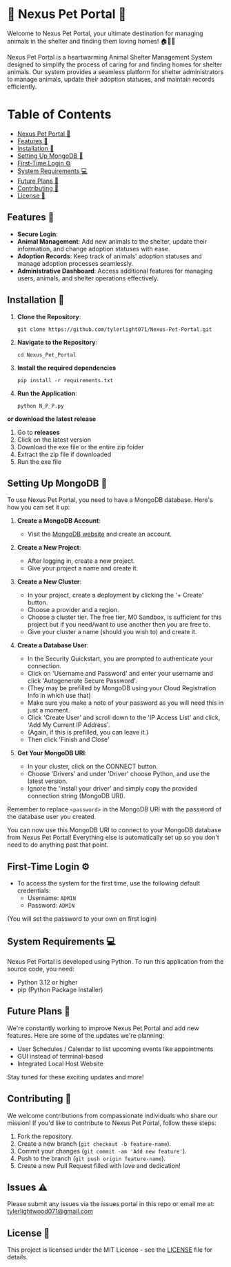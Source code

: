# 🐾 Nexus Pet Portal 🐾

Welcome to Nexus Pet Portal, your ultimate destination for managing animals in the shelter and finding them loving homes! 🏠🐶🐱

Nexus Pet Portal is a heartwarming Animal Shelter Management System designed to simplify the process of caring for and finding homes for shelter animals. Our system provides a seamless platform for shelter administrators to manage animals, update their adoption statuses, and maintain records efficiently.

# Table of Contents

- [Nexus Pet Portal 🐾](#-nexus-pet-portal-)
- [Features 🌟](#features-)
- [Installation 🚀](#installation-)
- [Setting Up MongoDB 🍃](#setting-up-mongodb-)
- [First-Time Login ⚙️](#first-time-login-)
- [System Requirements 💻](#system-requirements-)
- [Future Plans 🚀](#future-plans-)
- [Contributing 💖](#contributing-)
- [License 📝](#license-)


## Features 🌟

- **Secure Login**: 
- **Animal Management**: Add new animals to the shelter, update their information, and change adoption statuses with ease.
- **Adoption Records**: Keep track of animals' adoption statuses and manage adoption processes seamlessly.
- **Administrative Dashboard**: Access additional features for managing users, animals, and shelter operations effectively.

## Installation 🚀

1. **Clone the Repository**:

    ```
    git clone https://github.com/tylerlight071/Nexus-Pet-Portal.git
    ```

2. **Navigate to the Repository**:

    ```
    cd Nexus_Pet_Portal
    ```

3. **Install the required dependencies**
    ```
    pip install -r requirements.txt
    ```
    
4. **Run the Application**:

    ```
    python N_P_P.py
    ```  

**or download the latest release**

1. Go to **releases**
2. Click on the latest version
3. Download the exe file or the entire zip folder
4. Extract the zip file if downloaded
5. Run the exe file

## Setting Up MongoDB 🍃

To use Nexus Pet Portal, you need to have a MongoDB database. Here's how you can set it up:

1. **Create a MongoDB Account**:

   - Visit the [MongoDB website](https://www.mongodb.com/) and create an account.

2. **Create a New Project**:

   - After logging in, create a new project.
   - Give your project a name and create it.

3. **Create a New Cluster**:

   - In your project, create a deployment by clicking the '+ Create' button.
   - Choose a provider and a region.
   - Choose a cluster tier. The free tier, M0 Sandbox, is sufficient for this project but if you need/want to use another then you are free to.
   - Give your cluster a name (should you wish to) and create it.

4. **Create a Database User**:

    - In the Security Quickstart, you are prompted to authenticate your connection.
    - Click on 'Username and Password' and enter your username and click 'Autogenerate Secure Password'.
    - (They may be prefilled by MongoDB using your Cloud Registration Info in which use that)
    - Make sure you make a note of your password as you will need this in just a moment.
    - Click 'Create User' and scroll down to the 'IP Access List' and click, 'Add My Current IP Address'.
    - (Again, if this is prefilled, you can leave it.)
    - Then click 'Finish and Close'

5. **Get Your MongoDB URI**:

   - In your cluster, click on the CONNECT button.
   - Choose 'Drivers' and under 'Driver' choose Python, and use the latest version.
   - Ignore the 'Install your driver' and simply copy the provided connection string (MongoDB URI).

Remember to replace `<password>` in the MongoDB URI with the password of the database user you created.

You can now use this MongoDB URI to connect to your MongoDB database from Nexus Pet Portal! Everything else is automatically set up so you don't need to do anything past that point.

## First-Time Login ⚙️

- To access the system for the first time, use the following default credentials:
  - Username: `ADMIN`
  - Password: `ADMIN`

(You will set the password to your own on first login)

## System Requirements 💻

Nexus Pet Portal is developed using Python. To run this application from the source code, you need:

- Python 3.12 or higher
- pip (Python Package Installer)

## Future Plans 🚀

We're constantly working to improve Nexus Pet Portal and add new features. Here are some of the updates we're planning:

- User Schedules / Calendar to list upcoming events like appointments
- GUI instead of terminal-based
- Integrated Local Host Website 

Stay tuned for these exciting updates and more!

## Contributing 💖

We welcome contributions from compassionate individuals who share our mission! If you'd like to contribute to Nexus Pet Portal, follow these steps:

1. Fork the repository.
2. Create a new branch (`git checkout -b feature-name`).
3. Commit your changes (`git commit -am 'Add new feature'`).
5. Push to the branch (`git push origin feature-name`).
6. Create a new Pull Request filled with love and dedication!

## Issues ⚠️

Please submit any issues via the issues portal in this repo or email me at:
tylerlightwood071@gmail.com

## License 📝

This project is licensed under the MIT License - see the [LICENSE](LICENSE) file for details.
